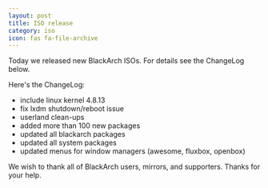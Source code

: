 ```yaml
---
layout: post
title: ISO release
category: iso
icon: fas fa-file-archive
---
```


Today we released new BlackArch ISOs. For details see the ChangeLog below.

Here's the ChangeLog:

*  include linux kernel 4.8.13
*  fix lxdm shutdown/reboot issue
* userland clean-ups
* added more than 100 new packages
* updated all blackarch packages
* updated all system packages
* updated menus for window managers (awesome, fluxbox, openbox)

We wish to thank all of BlackArch users, mirrors, and supporters. Thanks for your help.
